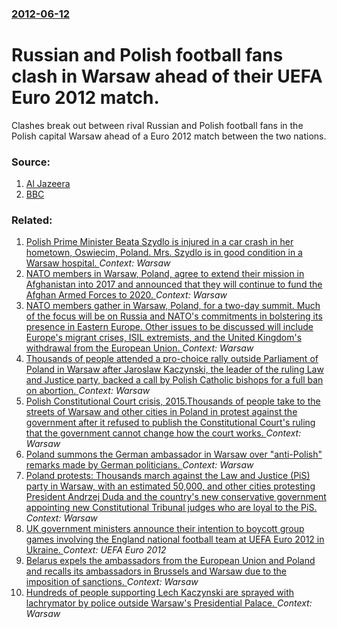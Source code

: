 ### [2012-06-12](/news/2012/06/12/index.md)

# Russian and Polish football fans clash in Warsaw ahead of their UEFA Euro 2012 match. 

Clashes break out between rival Russian and Polish football fans in the Polish capital Warsaw ahead of a Euro 2012 match between the two nations.


### Source:

1. [Al Jazeera](http://www.aljazeera.com/news/europe/2012/06/201261219153670680.html)
2. [BBC](http://www.bbc.co.uk/news/world-europe-18409776)

### Related:

1. [Polish Prime Minister Beata Szydlo is injured in a car crash in her hometown, Oswiecim, Poland. Mrs. Szydlo is in good condition in a Warsaw hospital. ](/news/2017/02/10/polish-prime-minister-beata-szydao-is-injured-in-a-car-crash-in-her-hometown-oawiacim-poland-mrs-szydao-is-in-good-condition-in-a-wa.md) _Context: Warsaw_
2. [NATO members in Warsaw, Poland, agree to extend their mission in Afghanistan into 2017 and announced that they will continue to fund the Afghan Armed Forces to 2020. ](/news/2016/07/9/nato-members-in-warsaw-poland-agree-to-extend-their-mission-in-afghanistan-into-2017-and-announced-that-they-will-continue-to-fund-the-afg.md) _Context: Warsaw_
3. [NATO members gather in Warsaw, Poland, for a two-day summit. Much of the focus will be on Russia and NATO's commitments in bolstering its presence in Eastern Europe. Other issues to be discussed will include Europe's migrant crises, ISIL extremists, and the United Kingdom's withdrawal from the European Union. ](/news/2016/07/8/nato-members-gather-in-warsaw-poland-for-a-two-day-summit-much-of-the-focus-will-be-on-russia-and-nato-s-commitments-in-bolstering-its-pr.md) _Context: Warsaw_
4. [Thousands of people attended a pro-choice rally outside Parliament of Poland in Warsaw after Jaroslaw Kaczynski, the leader of the ruling Law and Justice party, backed a call by Polish Catholic bishops for a full ban on abortion. ](/news/2016/04/3/thousands-of-people-attended-a-pro-choice-rally-outside-parliament-of-poland-in-warsaw-after-jarosaaw-kaczyaski-the-leader-of-the-ruling.md) _Context: Warsaw_
5. [Polish Constitutional Court crisis, 2015.Thousands of people take to the streets of Warsaw and other cities in Poland in protest against the government after it refused to publish the Constitutional Court's ruling that the government cannot change how the court works. ](/news/2016/03/12/polish-constitutional-court-crisis-2015-pthousands-of-people-take-to-the-streets-of-warsaw-and-other-cities-in-poland-in-protest-against-th.md) _Context: Warsaw_
6. [Poland summons the German ambassador in Warsaw over "anti-Polish" remarks made by German politicians. ](/news/2016/01/10/poland-summons-the-german-ambassador-in-warsaw-over-anti-polish-remarks-made-by-german-politicians.md) _Context: Warsaw_
7. [Poland protests: Thousands march against the Law and Justice (PiS) party  in Warsaw, with an estimated 50,000, and other cities protesting   President Andrzej Duda and the country's new conservative government  appointing new Constitutional Tribunal judges who are loyal to the PiS. ](/news/2015/12/12/poland-protests-thousands-march-against-the-law-and-justice-pis-party-in-warsaw-with-an-estimated-50-000-and-other-cities-protesting.md) _Context: Warsaw_
8. [UK government ministers announce their intention to boycott group games involving the England national football team at UEFA Euro 2012 in Ukraine. ](/news/2012/06/7/uk-government-ministers-announce-their-intention-to-boycott-group-games-involving-the-england-national-football-team-at-uefa-euro-2012-in-uk.md) _Context: UEFA Euro 2012_
9. [Belarus expels the ambassadors from the European Union and Poland and recalls its ambassadors in Brussels and Warsaw due to the imposition of sanctions. ](/news/2012/02/28/belarus-expels-the-ambassadors-from-the-european-union-and-poland-and-recalls-its-ambassadors-in-brussels-and-warsaw-due-to-the-imposition-o.md) _Context: Warsaw_
10. [Hundreds of people supporting Lech Kaczynski are sprayed with lachrymator by police outside Warsaw's Presidential Palace. ](/news/2010/08/3/hundreds-of-people-supporting-lech-kaczyaski-are-sprayed-with-lachrymator-by-police-outside-warsaw-s-presidential-palace.md) _Context: Warsaw_
